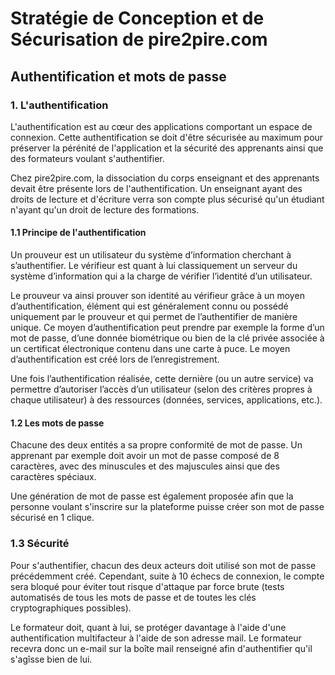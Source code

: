 # Stratégie de Conception et de Sécurisation de pire2pire.com

## Authentification et mots de passe

### 1. L'authentification

L'authentification est au cœur des applications comportant un espace de connexion. 
Cette authentification se doit d'être sécurisée au maximum pour préserver la pérénité de l'application et la sécurité des apprenants ainsi que des formateurs voulant s'authentifier.

Chez pire2pire.com, la dissociation du corps enseignant et des apprenants devait être présente lors de l'authentification. Un enseignant ayant des droits de lecture et d'écriture verra son compte plus sécurisé qu'un étudiant n'ayant qu'un droit de lecture des formations.

#### 1.1 Principe de l'authentification

Un prouveur est un utilisateur du système d’information cherchant à s’authentifier. Le vérifieur est quant à lui classiquement un serveur du système d’information qui a la charge de vérifier l’identité d’un utilisateur.

Le prouveur va ainsi prouver son identité au vérifieur grâce à un moyen d’authentification, élément qui est généralement connu ou possédé uniquement par le prouveur et qui permet de l’authentifier de manière unique. Ce moyen d’authentification peut prendre par exemple la forme d’un mot de passe, d’une donnée biométrique ou bien de la clé privée associée à un certificat électronique contenu dans une carte à puce. Le moyen d’authentification est créé lors de l’enregistrement.

Une fois l’authentification réalisée, cette dernière (ou un autre service) va permettre d’autoriser l’accès d’un utilisateur (selon des critères propres à chaque utilisateur) à des ressources (données, services, applications, etc.).

#### 1.2 Les mots de passe

Chacune des deux entités a sa propre conformité de mot de passe. 
Un apprenant par exemple doit avoir un mot de passe composé de 8 caractères, avec des minuscules et des majuscules ainsi que des caractères spéciaux. 

Une génération de mot de passe est également proposée afin que la personne voulant s'inscrire sur la plateforme puisse créer son mot de passe sécurisé en 1 clique. 

### 1.3 Sécurité

Pour s'authentifier, chacun des deux acteurs doit utilisé son mot de passe précédemment créé.
Cependant, suite à 10 échecs de connexion, le compte sera bloqué pour éviter tout risque d'attaque par force brute (tests automatisés de tous les mots de passe et de toutes les clés
cryptographiques possibles). 

Le formateur doit, quant à lui, se protéger davantage à l'aide d'une authentification multifacteur à l'aide de son adresse mail. Le formateur recevra donc un e-mail sur la boîte mail renseigné afin d'authentifier qu'il s'agîsse bien de lui.